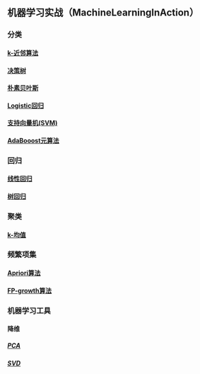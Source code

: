 ## 机器学习实战（MachineLearningInAction）
### 分类
#### [k-近邻算法](http://coldjune.com/2018/05/15/k-%E8%BF%91%E9%82%BB%E7%AE%97%E6%B3%95/)
#### [决策树](http://coldjune.com/2018/05/16/%E5%86%B3%E7%AD%96%E6%A0%91/)
#### [朴素贝叶斯](http://coldjune.com/2018/05/17/%E6%9C%B4%E7%B4%A0%E8%B4%9D%E5%8F%B6%E6%96%AF/)
#### [Logistic回归](http://coldjune.com/2018/05/20/Logistic%E5%9B%9E%E5%BD%92/)
#### [支持向量机(SVM)](http://coldjune.com/2018/05/22/%E6%94%AF%E6%8C%81%E5%90%91%E9%87%8F%E6%9C%BA-SVM/)
#### [AdaBooost元算法](http://coldjune.com/2018/05/23/AdaBoost%E5%85%83%E7%AE%97%E6%B3%95/)
### 回归
#### [线性回归](http://coldjune.com/2018/05/25/%E7%BA%BF%E6%80%A7%E5%9B%9E%E5%BD%92/)
#### [树回归](http://coldjune.com/2018/05/28/%E6%A0%91%E5%9B%9E%E5%BD%92/)
### 聚类
#### [k-均值](http://coldjune.com/2018/05/28/K-%E5%9D%87%E5%80%BC/)
### 频繁项集
#### [Apriori算法](http://coldjune.com/2018/05/29/Apriori%E7%AE%97%E6%B3%95/)
#### [FP-growth算法](http://coldjune.com/2018/05/30/FP-growth%E7%AE%97%E6%B3%95/)
### 机器学习工具
#### 降维
##### [PCA](http://coldjune.com/2018/05/30/PCA/)
##### [SVD](http://coldjune.com/2018/05/31/SVD/)
